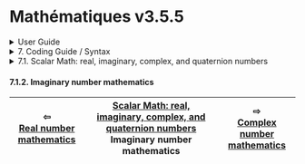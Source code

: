 # Mathématiques v3.5.5


<details>

<summary>User Guide</summary>

1. [About](../../../about/README.md)<br>
2. [License](../../../license/README.md)<br>
3. [Release Notes](../../../release-notes/README.md)<br>
4. [Installation](../../../installation/README.md)<br>
5. [Makefile / Using Mathématiques](../../../using-mathematiques/README.md)<br>
6. [Code Examples](../../../examples/README.md)<br>
7. _Coding Guide / Syntax_ <br>
8. [Benchmarks](../../../benchmarks/README.md)<br>
9. [Tests](../../../test/README.md)<br>
10. [New Feature Plans](../../../feature-schedule/README.md)<br>
11. [Developer Guide](../../../developer-guide/README.md)<br>


</details>



<details>

<summary>7. Coding Guide / Syntax</summary>


7.1. _Scalar Math: real, imaginary, complex, and quaternion numbers_ <br>
7.2. [Display of Results](../../display/README.md)<br>
7.3. [Vectors](../../vector/README.md)<br>
7.4. [Matrices](../../matrix/README.md)<br>
7.5. [Linear Algebra](../../linear-algebra/README.md)<br>
7.6. [Tensors](../../tensor/README.md)<br>
7.7. [FILE I/O](../../file-io/README.md)<br>
7.8. [Debug Modes](../../debug/README.md)<br>


</details>



<details>

<summary>7.1. Scalar Math: real, imaginary, complex, and quaternion numbers</summary>

7.1.1. [Real number mathematics](../real/README.md)<br>
7.1.2. _Imaginary number mathematics_ <br>
7.1.3. [Complex number mathematics](../complex/README.md)<br>
7.1.4. [Quaternion Mathematics](../quaternion/README.md)<br>


</details>



#### 7.1.2. Imaginary number mathematics



| ⇦ <br />[Real number mathematics](../real/README.md)  | [Scalar Math: real, imaginary, complex, and quaternion numbers](../README.md)<br />Imaginary number mathematics<br /><img width=1000/> | ⇨ <br />[Complex number mathematics](../complex/README.md)   |
| ------------ | :-------------------------------: | ------------ |


